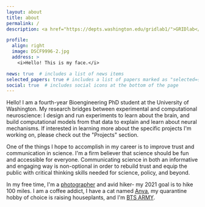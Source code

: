```yaml
---
layout: about
title: about
permalink: /
description: <a href="https://depts.washington.edu/gridlab1/">GRIDlab</a> | <a href="https://neural.cs.washington.edu/">Neural Systems Lab</a> | University of Washington

profile:
  align: right
  image: DSCF9996-2.jpg
  address: >
    <i>Hello! This is my face.</i>

news: true  # includes a list of news items
selected_papers: true # includes a list of papers marked as "selected={true}"
social: true  # includes social icons at the bottom of the page
---
```


Hello! I am a fourth-year Bioengineering PhD student at the University of Washington. My research bridges between experimental and computational neuroscience: I design and run experiments to learn about the brain, and build computational models from that data to explain and learn about neural mechanisms. If interested in learning more about the specific projects I'm working on, please check out the "Projects" section.

One of the things I hope to accomplish in my career is to improve trust and communication in science. I'm a firm believer that science should be fun and accessible for everyone. Communicating science in both an informative and engaging way is non-optional in order to rebuild trust and equip the public with critical thinking skills needed for science, policy, and beyond. 

In my free time, I'm a [photographer](https://samanthasun.myportfolio.com/) and avid hiker- my 2021 goal is to hike 100 miles. I am a coffee addict, I have a cat named [Anya](https://www.instagram.com/potato.cat.anya/), my quarantine hobby of choice is raising houseplants, and I'm [BTS ARMY](https://www.usbtsarmy.com/). 

